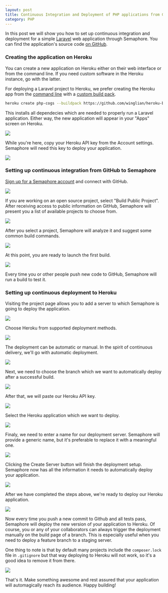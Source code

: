 ```yaml
---
layout: post
title: Continuous Integration and Deployment of PHP applications from GitHub to Heroku with Semaphore
category: PHP
---
```


In this post we will show you how to set up continuous integration and deployment
for a simple [Laravel]("http://laravel.com") web application through Semaphore.
You can find the application's source code
[on GitHub](https://github.com/ervinb/php-base-app).

### Creating the application on Heroku

You can create a new application on Heroku either on their web interface or
from the command line. If you need custom software in the Heroku instance,
go with the latter.

For deploying a Laravel project to Heroku, we prefer creating the Heroku app from
the [command line](https://devcenter.heroku.com/categories/command-line) with
a [custom build pack](https://devcenter.heroku.com/articles/buildpacks#using-a-custom-buildpack).

```bash
heroku create php-cogs --buildpack https://github.com/winglian/heroku-buildpack-php
```

This installs all dependecies which are needed to properly run a Laravel
application.  Either way, the new application will appear in your "Apps" screen
on Heroku.

<img src="/docs/assets/img/languages/php/heroku-apps.png" class="img-bordered img-responsive">

While you're here, copy your Heroku API key from the Account settings.
Semaphore will need this key to deploy your application.

<img src="/docs/assets/img/languages/php/heroku-account-settings.png" class="img-bordered img-responsive">

### Setting up continuous integration from GitHub to Semaphore

[Sign up for a Semaphore account](https://semaphoreci.com) and connect
with GitHub.

<img src="/docs/assets/img/languages/php/welcome-screen.png" class="img-bordered img-responsive">

If you are working on an open source project, select "Build Public Project".
After receiving access to public information on GitHub, Semaphore will
present you a list of available projects to choose from.

<img src="/docs/assets/img/languages/php/project-list.png" class="img-bordered img-responsive">

After you select a project, Semaphore will analyze it and suggest some common
build commands.

<img src="/docs/assets/img/languages/php/php-analysis.png" class="img-bordered img-responsive">

At this point, you are ready to launch the first build.

<img src="/docs/assets/img/languages/php/build-passed.png" class="img-bordered img-responsive">

Every time you or other people push new code to GitHub, Semaphore will run
a build to test it.

### Setting up continuous deployment to Heroku

Visiting the project page allows you to add a server
to which Semaphore is going to deploy the application.

<img src="/docs/assets/img/languages/php/deployment-setup.png" class="img-bordered img-responsive">

Choose Heroku from supported deployment methods.

<img src="/docs/assets/img/languages/php/deployment-method.png" class="img-bordered img-responsive">

The deployment can be automatic or manual. In the spirit of continuous delivery,
we'll go with automatic deployment.

<img src="/docs/assets/img/languages/php/deployment-strategy.png" class="img-bordered img-responsive">

Next, we need to choose the branch which we want to automatically deploy after a successful build.

<img src="/docs/assets/img/languages/php/choose-branch-heroku.png" class="img-bordered img-responsive">

After that, we will paste our Heroku API key.

<img src="/docs/assets/img/languages/php/api-key-heroku.png" class="img-bordered img-responsive">

Select the Heroku application which we want to deploy.

<img src="/docs/assets/img/languages/php/choose-app-heroku.png" class="img-bordered img-responsive">

Finaly, we need to enter a name for our deployment server. Semaphore will
provide a generic name, but it's preferable to replace it with a meaningful one.

<img src="/docs/assets/img/languages/php/server-name-heroku.png" class="img-bordered img-responsive">

Clicking the Create Server button will finish the deployment setup. Semaphore now
has all the information it needs to automatically deploy your application.

<img src="/docs/assets/img/languages/php/deployment-summary.png" class="img-bordered img-responsive">

After we have completed the steps above, we're ready to deploy our Heroku
application.

<img src="/docs/assets/img/languages/php/deploy-passed.png" class="img-bordered img-responsive">

Now every time you push a new commit to Github and all tests pass,
Semaphore will deploy the new version of your application to Heroku.
Of course, you or any of your collaborators can always trigger the deployment
manually on the build page of a branch. This is especially useful when you need
to deploy a feature branch to a staging server.

One thing to note is that by default many projects include
the `composer.lock` file in `.gitignore` but that way deploying to Heroku
will not work, so it's a good idea to remove it from there.

<img src="/docs/assets/img/languages/php/laravel-landing-window.png" class="img-bordered img-responsive">

That's it. Make something awesome and rest assured that your application will
automagically reach its audience. Happy building!
